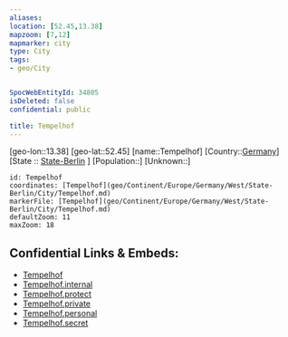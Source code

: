 ```yaml
---
aliases: 
location: [52.45,13.38]
mapzoom: [7,12] 
mapmarker: city 
type: City
tags:
- geo/City


SpocWebEntityId: 34805
isDeleted: false
confidential: public

title: Tempelhof
---
```

[geo-lon::13.38]
[geo-lat::52.45]
[name::Tempelhof]
[Country::[Germany](geo/Continent/Europe/Germany.md)]
[State :: [State-Berlin](geo/Continent/Europe/Germany/West/State-Berlin.md) ]
[Population::]
[Unknown::]


```leaflet
id: Tempelhof
coordinates: [Tempelhof](geo/Continent/Europe/Germany/West/State-Berlin/City/Tempelhof.md)
markerFile: [Tempelhof](geo/Continent/Europe/Germany/West/State-Berlin/City/Tempelhof.md)
defaultZoom: 11 
maxZoom: 18
```


## Confidential Links & Embeds: 
- [Tempelhof](../../../../../../../../_public/geo/Continent/Europe/Germany/West/State-Berlin/City/Tempelhof.md) 
- [Tempelhof.internal](../../../../../../../../_internal/geo/Continent/Europe/Germany/West/State-Berlin/City/Tempelhof.internal.md) 
- [Tempelhof.protect](../../../../../../../../_protect/geo/Continent/Europe/Germany/West/State-Berlin/City/Tempelhof.protect.md) 
- [Tempelhof.private](../../../../../../../../_private/geo/Continent/Europe/Germany/West/State-Berlin/City/Tempelhof.private.md) 
- [Tempelhof.personal](../../../../../../../../_personal/geo/Continent/Europe/Germany/West/State-Berlin/City/Tempelhof.personal.md) 
- [Tempelhof.secret](../../../../../../../../_secret/geo/Continent/Europe/Germany/West/State-Berlin/City/Tempelhof.secret.md) 
